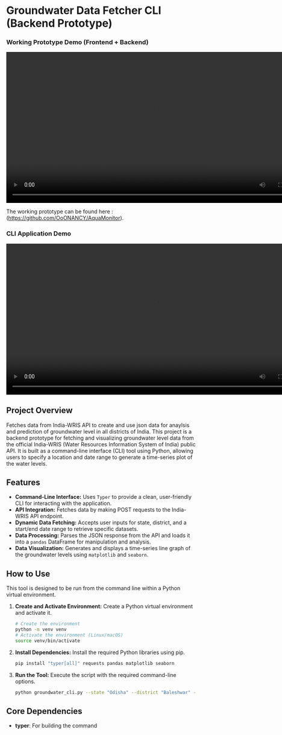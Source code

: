 # Groundwater Data Fetcher CLI (Backend Prototype)

### Working Prototype Demo (Frontend + Backend)

<video src="" width = "800" controls>
    Your browser does not support the video tag.
</video>

The working prototype can be found here : (https://github.com/OoONANCY/AquaMonitor).

### CLI Application Demo

<video src="https://github.com/TheArkhamBat/groundwater-cli-app/raw/refs/heads/main/demo.mp4?download=" width="800" controls>
    Your browser does not support the video tag.
</video>

## Project Overview

Fetches data from India-WRIS API to create and use json data for anaylsis and prediction of groundwater level in all districts of India. This project is a backend prototype for fetching and visualizing groundwater level data from the official India-WRIS (Water Resources Information System of India) public API. It is built as a command-line interface (CLI) tool using Python, allowing users to specify a location and date range to generate a time-series plot of the water levels.

## Features

* **Command-Line Interface:** Uses `Typer` to provide a clean, user-friendly CLI for interacting with the application.
* **API Integration:** Fetches data by making POST requests to the India-WRIS API endpoint.
* **Dynamic Data Fetching:** Accepts user inputs for state, district, and a start/end date range to retrieve specific datasets.
* **Data Processing:** Parses the JSON response from the API and loads it into a `pandas` DataFrame for manipulation and analysis.
* **Data Visualization:** Generates and displays a time-series line graph of the groundwater levels using `matplotlib` and `seaborn`.

## How to Use

This tool is designed to be run from the command line within a Python virtual environment.

1.  **Create and Activate Environment:** Create a Python virtual environment and activate it.
    ```bash
    # Create the environment
    python -m venv venv
    # Activate the environment (Linux/macOS)
    source venv/bin/activate
    ```

2.  **Install Dependencies:** Install the required Python libraries using pip.
    ```bash
    pip install "typer[all]" requests pandas matplotlib seaborn
    ```

3.  **Run the Tool:** Execute the script with the required command-line options.
    ```bash
    python groundwater_cli.py --state "Odisha" --district "Baleshwar" --start-date "2023-11-01" --end-date "2024-10-31"
    ```

## Core Dependencies

* **typer**: For building the command

